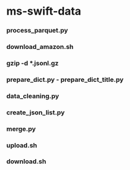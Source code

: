 # ms-swift-data

### process_parquet.py

### download_amazon.sh

### gzip -d *.jsonl.gz

### prepare_dict.py - prepare_dict_title.py

### data_cleaning.py

### create_json_list.py

### merge.py

### upload.sh

### download.sh
